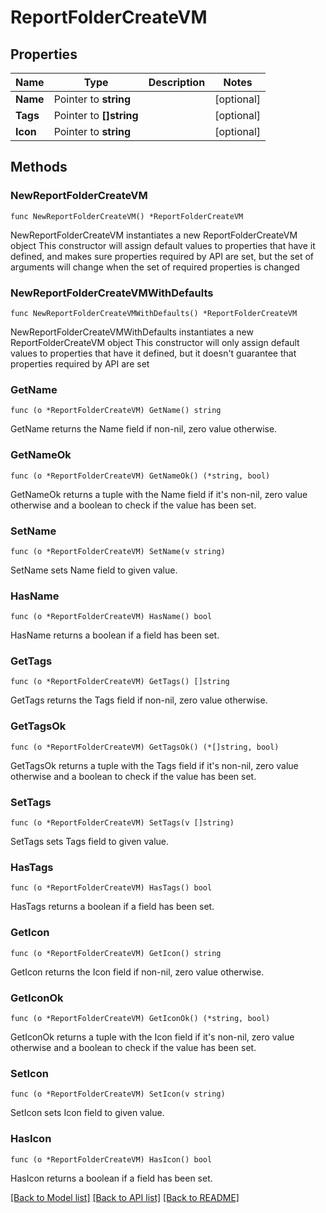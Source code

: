 # ReportFolderCreateVM

## Properties

Name | Type | Description | Notes
------------ | ------------- | ------------- | -------------
**Name** | Pointer to **string** |  | [optional] 
**Tags** | Pointer to **[]string** |  | [optional] 
**Icon** | Pointer to **string** |  | [optional] 

## Methods

### NewReportFolderCreateVM

`func NewReportFolderCreateVM() *ReportFolderCreateVM`

NewReportFolderCreateVM instantiates a new ReportFolderCreateVM object
This constructor will assign default values to properties that have it defined,
and makes sure properties required by API are set, but the set of arguments
will change when the set of required properties is changed

### NewReportFolderCreateVMWithDefaults

`func NewReportFolderCreateVMWithDefaults() *ReportFolderCreateVM`

NewReportFolderCreateVMWithDefaults instantiates a new ReportFolderCreateVM object
This constructor will only assign default values to properties that have it defined,
but it doesn't guarantee that properties required by API are set

### GetName

`func (o *ReportFolderCreateVM) GetName() string`

GetName returns the Name field if non-nil, zero value otherwise.

### GetNameOk

`func (o *ReportFolderCreateVM) GetNameOk() (*string, bool)`

GetNameOk returns a tuple with the Name field if it's non-nil, zero value otherwise
and a boolean to check if the value has been set.

### SetName

`func (o *ReportFolderCreateVM) SetName(v string)`

SetName sets Name field to given value.

### HasName

`func (o *ReportFolderCreateVM) HasName() bool`

HasName returns a boolean if a field has been set.

### GetTags

`func (o *ReportFolderCreateVM) GetTags() []string`

GetTags returns the Tags field if non-nil, zero value otherwise.

### GetTagsOk

`func (o *ReportFolderCreateVM) GetTagsOk() (*[]string, bool)`

GetTagsOk returns a tuple with the Tags field if it's non-nil, zero value otherwise
and a boolean to check if the value has been set.

### SetTags

`func (o *ReportFolderCreateVM) SetTags(v []string)`

SetTags sets Tags field to given value.

### HasTags

`func (o *ReportFolderCreateVM) HasTags() bool`

HasTags returns a boolean if a field has been set.

### GetIcon

`func (o *ReportFolderCreateVM) GetIcon() string`

GetIcon returns the Icon field if non-nil, zero value otherwise.

### GetIconOk

`func (o *ReportFolderCreateVM) GetIconOk() (*string, bool)`

GetIconOk returns a tuple with the Icon field if it's non-nil, zero value otherwise
and a boolean to check if the value has been set.

### SetIcon

`func (o *ReportFolderCreateVM) SetIcon(v string)`

SetIcon sets Icon field to given value.

### HasIcon

`func (o *ReportFolderCreateVM) HasIcon() bool`

HasIcon returns a boolean if a field has been set.


[[Back to Model list]](../README.md#documentation-for-models) [[Back to API list]](../README.md#documentation-for-api-endpoints) [[Back to README]](../README.md)


